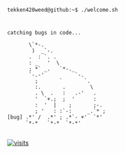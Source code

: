 ```console
tekken420weed@github:~$ ./welcome.sh
```
<h1></h1>

```console
catching bugs in code...
                              
       \`*-.                 
        )  _`-.                 
       .  : `. .                
       : _   '  \               
       ; *` _.   `*-._          
       `-.-'          `-.       
         ;       `       `.     
         :.       .        \    
         . \  .   :   .-'   .   
         '  `+.;  ;  '      :   
         :  '  |    ;       ;-. 
         ; '   : :`-:     _.`* ;
[bug] .*' /  .*' ; .*`- +'  `*' 
      `*-*   `*-*  `*-*'
```
<h2></h2>

[![visits](https://hits.seeyoufarm.com/api/count/incr/badge.svg?url=https%3A%2F%2Fgithub.com%2Ftekken420weed&count_bg=%23000000&title_bg=%23000000&icon=github.svg&icon_color=%23FFFFFF&title=PROFILE+𝚅𝙸𝚂𝙸𝚃𝚂&edge_flat=true)](https://github.com/tekken420weed)
